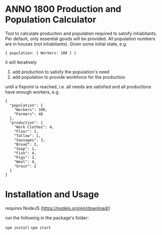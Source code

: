 # ANNO 1800 Production and Population Calculator

Tool to calculate production and population required to satisfy inhabitants.
Per default, only essential goods will be provided.
All population numbers are in houses (not inhabitants).
Given some initial state, e.g.

~~~~
{ population: { Workers: 100 } }
~~~~

it will iteratively

1. add production to satisfy the population's need
2. add population to provide workforce for the production

until a fixpoint is reached, i.e. all needs are satisfied and all productions have enough workers, e.g.

~~~~
{
  "population": {
    "Workers": 100,
    "Farmers": 48
  },
  "production": {
    "Work Clothes": 4,
    "Flour": 1,
    "Tallow": 1,
    "Sausages": 3,
    "Bread": 2,
    "Soap": 1,
    "Fish": 4,
    "Pigs": 3,
    "Wool": 4,
    "Grain": 2
  }
}
~~~~

# Installation and Usage

requires NodeJS (https://nodejs.org/en/download/)

run the following in the package's folder:

`npm install`
`npm start`
